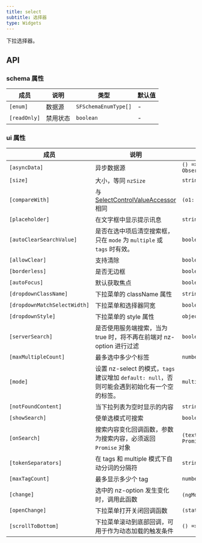```yaml
---
title: select
subtitle: 选择器
type: Widgets
---
```


下拉选择器。

## API

### schema 属性

成员 | 说明 | 类型 | 默认值
----|------|-----|------
`[enum]` | 数据源 | `SFSchemaEnumType[]` | -
`[readOnly]` | 禁用状态  | `boolean` | -

### ui 属性

成员 | 说明 | 类型 | 默认值
----|------|-----|------
`[asyncData]` | 异步数据源 | `() => Observable<SFSchemaEnumType[]>` | -
`[size]` | 大小，等同 `nzSize` | `string` | -
`[compareWith]` | 与 [SelectControlValueAccessor](https://angular.io/api/forms/SelectControlValueAccessor#caveat-option-selection) 相同 | `(o1: any, o2: any) => boolean` | `(o1: any, o2: any) => o1===o2`
`[placeholder]` | 在文字框中显示提示讯息 | `string` | -
`[autoClearSearchValue]` | 是否在选中项后清空搜索框，只在 `mode` 为 `multiple` 或 `tags` 时有效。 | `boolean` | `true`
`[allowClear]` | 支持清除 | `boolean` | `false`
`[borderless]` | 是否无边框 | `boolean` | `false`
`[autoFocus]` | 默认获取焦点 | `boolean` | `false`
`[dropdownClassName]` | 下拉菜单的 className 属性 | `string` | -
`[dropdownMatchSelectWidth]` | 下拉菜单和选择器同宽 | `boolean` | `true`
`[dropdownStyle]` | 下拉菜单的 style 属性 | `object` | -
`[serverSearch]` | 是否使用服务端搜索，当为 true 时，将不再在前端对 nz-option 进行过滤 | `boolean` | `false`
`[maxMultipleCount]` | 最多选中多少个标签| `number` | `Infinity`
`[mode]` | 设置 nz-select 的模式，`tags` 建议增加 `default: null`，否则可能会遇到初始化有一个空的标签。 | `multiple,tags,default` | `default`
`[notFoundContent]` | 当下拉列表为空时显示的内容 | `string` | -
`[showSearch]` | 使单选模式可搜索 | `boolean` | `false`
`[onSearch]` | 搜索内容变化回调函数，参数为搜索内容，必须返回 `Promise` 对象 | `(text: string) => Promise<SFSchemaEnum[]>` | -
`[tokenSeparators]` | 在 tags 和 multiple 模式下自动分词的分隔符 | `string[]` | `[]`
`[maxTagCount]` | 最多显示多少个 tag | `number` | -
`[change]` | 选中的 nz-option 发生变化时，调用此函数 | `(ngModel:any丨any[])=>void` | -
`[openChange]` | 下拉菜单打开关闭回调函数 | `(status: boolean) => void` | -
`[scrollToBottom]` | 下拉菜单滚动到底部回调，可用于作为动态加载的触发条件 | `() => void` | -
